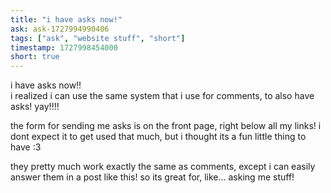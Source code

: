 ```yaml
---
title: "i have asks now!"
ask: ask-1727994990406
tags: ["ask", "website stuff", "short"]
timestamp: 1727998454000
short: true
---
```

i have asks now!!  
i realized i can use the same system that i use for comments, to also have asks! yay!!!!

the form for sending me asks is on the front page, right below all my links! i dont expect it to get used that much, but i thought its a fun little thing to have :3

they pretty much work exactly the same as comments, except i can easily answer them in a post like this! so its great for, like... asking me stuff!